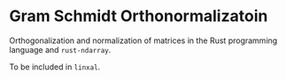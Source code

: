 # Gram Schmidt Orthonormalizatoin

Orthogonalization and normalization of matrices in the Rust programming language and `rust-ndarray`.

To be included in `linxal`.
